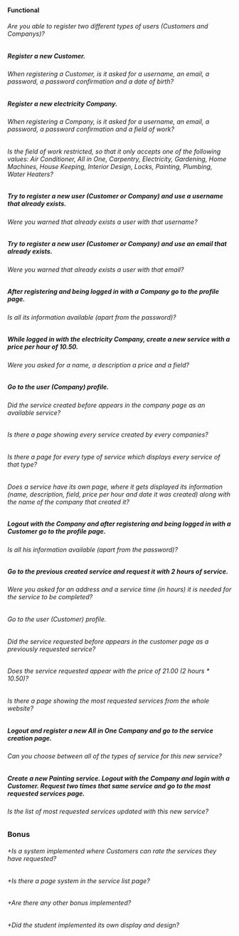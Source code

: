 #### Functional

###### Are you able to register two different types of users (Customers and Companys)?

##### Register a new Customer.

###### When registering a Customer, is it asked for a username, an email, a password, a password confirmation and a date of birth?

##### Register a new electricity Company.

###### When registering a Company, is it asked for a username, an email, a password, a password confirmation and a field of work?

###### Is the field of work restricted, so that it only accepts one of the following values: Air Conditioner, All in One, Carpentry, Electricity, Gardening, Home Machines, House Keeping, Interior Design, Locks, Painting, Plumbing, Water Heaters?

##### Try to register a new user (Customer or Company) and use a username that already exists.

###### Were you warned that already exists a user with that username?

##### Try to register a new user (Customer or Company) and use an email that already exists.

###### Were you warned that already exists a user with that email?

##### After registering and being logged in with a Company go to the profile page.

###### Is all its information available (apart from the password)?

##### While logged in with the electricity Company, create a new service with a price per hour of 10.50.

###### Were you asked for a name, a description a price and a field?

##### Go to the user (Company) profile.

###### Did the service created before appears in the company page as an available service?

###### Is there a page showing every service created by every companies?

###### Is there a page for every type of service which displays every service of that type?

###### Does a service have its own page, where it gets displayed its information (name, description, field, price per hour and date it was created) along with the name of the company that created it?

##### Logout with the Company and after registering and being logged in with a Customer go to the profile page.

###### Is all his information available (apart from the password)?

##### Go to the previous created service and request it with 2 hours of service.

###### Were you asked for an address and a service time (in hours) it is needed for the service to be completed?

###### Go to the user (Customer) profile.

###### Did the service requested before appears in the customer page as a previously requested service?

###### Does the service requested appear with the price of 21.00 (2 hours \* 10.50)?

###### Is there a page showing the most requested services from the whole website?

##### Logout and register a new All in One Company and go to the service creation page.

###### Can you choose between all of the types of service for this new service?

##### Create a new Painting service. Logout with the Company and login with a Customer. Request two times that same service and go to the most requested services page.

###### Is the list of most requested services updated with this new service?

### Bonus

###### +Is a system implemented where Customers can rate the services they have requested?

###### +Is there a page system in the service list page?

###### +Are there any other bonus implemented?

###### +Did the student implemented its own display and design?
